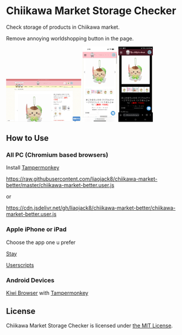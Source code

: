 # Chiikawa Market Storage Checker

Check storage of products in Chiikawa market.

Remove annoying worldshopping button in the page.

<img src="./pics/mac_safari.png" style="zoom:20%;" />

<img src="./pics/ios_safari.png" style="zoom:20%;" />

<img src="./pics/android.jpg" style="zoom:20%;" />

## How to Use

### All PC (Chromium based browsers)

Install [Tampermonkey](https://chromewebstore.google.com/detail/dhdgffkkebhmkfjojejmpbldmpobfkfo)

https://raw.githubusercontent.com/liaojack8/chiikawa-market-better/master/chiikawa-market-better.user.js

or

https://cdn.jsdelivr.net/gh/liaojack8/chiikawa-market-better/chiikawa-market-better.user.js

### Apple iPhone or iPad

Choose the app one u prefer

[Stay](https://apps.apple.com/tw/app/id1591620171)

[Userscripts](https://apps.apple.com/tw/app/id1463298887)

### Android Devices

[Kiwi Browser](https://play.google.com/store/apps/details?id=com.kiwibrowser.browser&hl=zh_TW) with [Tampermonkey](https://chromewebstore.google.com/detail/dhdgffkkebhmkfjojejmpbldmpobfkfo)

## License

Chiikawa Market Storage Checker is licensed under [the MIT License](/LICENSE).
